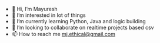 - 👋 Hi, I’m Mayuresh
- 👀 I’m interested in lot of things
- 🌱 I’m currently learning Python, Java and logic building
- 💞️ I’m looking to collaborate on realtime projects based csv
- 📫 How to reach me mj.ethical@gmail.com

<!---
mayureshj2000/mayureshj2000 is a ✨ special ✨ repository because its `README.md` (this file) appears on your GitHub profile.
You can click the Preview link to take a look at your changes.
--->

